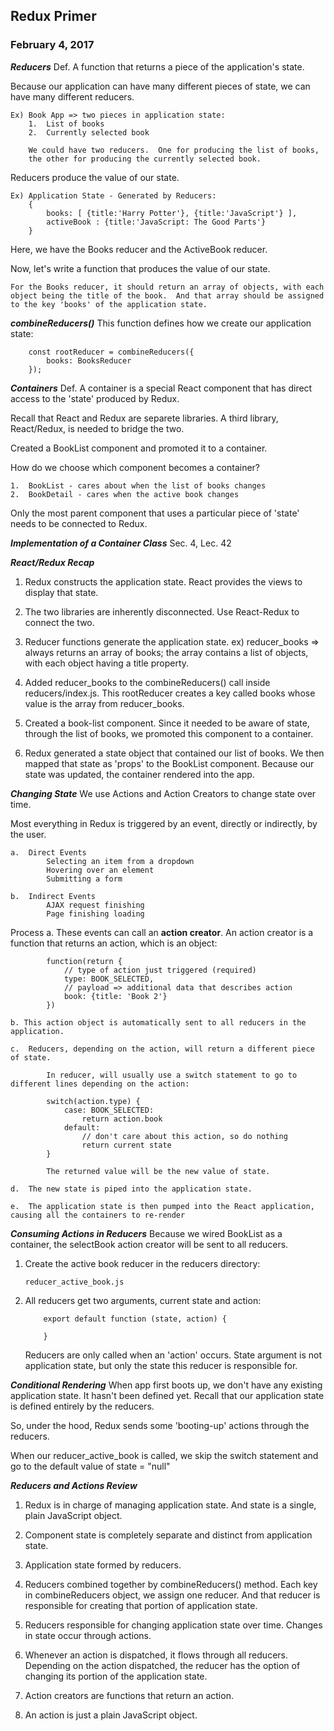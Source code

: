 ## Redux Primer

### February 4, 2017

***Reducers***
Def.  A function that returns a piece of the application's state.

Because our application can have many different pieces of state,
we can have many different reducers.

    Ex) Book App => two pieces in application state:
        1.  List of books
        2.  Currently selected book

        We could have two reducers.  One for producing the list of books,
        the other for producing the currently selected book.

Reducers produce the value of our state.
    
    Ex) Application State - Generated by Reducers:
        {
            books: [ {title:'Harry Potter'}, {title:'JavaScript'} ],
            activeBook : {title:'JavaScript: The Good Parts'}
        } 

Here, we have the Books reducer and the ActiveBook reducer.

Now, let's write a function that produces the value of our state.  

    For the Books reducer, it should return an array of objects, with each object being the title of the book.  And that array should be assigned to the key 'books' of the application state.

***combineReducers()***
This function defines how we create our application state:

        const rootReducer = combineReducers({
            books: BooksReducer
        });

***Containers***
Def.  A container is a special React component that has direct access to the 'state' produced by Redux.  

Recall that React and Redux are separete libraries.  A third library, React/Redux, is needed to bridge the two.

Created a BookList component and promoted it to a container.

How do we choose which component becomes a container?

    1.  BookList - cares about when the list of books changes
    2.  BookDetail - cares when the active book changes

Only the most parent component that uses a particular piece of 'state' needs  to be connected to Redux.

***Implementation of a Container Class***
Sec. 4, Lec. 42

***React/Redux Recap***

1.  Redux constructs the application state.  React provides the views to display that state.

2.  The two libraries are inherently disconnected.  Use React-Redux to connect the two.

3.  Reducer functions generate the application state.
        ex) reducer_books => always returns an array of books; the array contains a list of objects, with each object having a title property.

4.  Added reducer_books to the combineReducers() call inside reducers/index.js.
This rootReducer creates a key called books whose value is the array from reducer_books.

5.  Created a book-list component.  Since it needed to be aware of state, through the list of books, we promoted this component to a container.

6.  Redux generated a state object that contained our list of books.  We then mapped that state as 'props' to the BookList component.  Because our state was updated, the container rendered into the app.

***Changing State***
We use Actions and Action Creators to change state over time.

Most everything in Redux is triggered by an event, directly or indirectly, by the user.

    a.  Direct Events
            Selecting an item from a dropdown
            Hovering over an element
            Submitting a form

    b.  Indirect Events
            AJAX request finishing
            Page finishing loading

Process
    a.  These events can call an **action creator**.  An action creator is a function that returns an action, which is an object:

            function(return {
                // type of action just triggered (required)
                type: BOOK_SELECTED,
                // payload => additional data that describes action
                book: {title: 'Book 2'}
            })

    b. This action object is automatically sent to all reducers in the application.

    c.  Reducers, depending on the action, will return a different piece of state.

            In reducer, will usually use a switch statement to go to different lines depending on the action:

            switch(action.type) {
                case: BOOK_SELECTED:
                    return action.book
                default:
                    // don't care about this action, so do nothing
                    return current state    
            }

            The returned value will be the new value of state.

    d.  The new state is piped into the application state.

    e.  The application state is then pumped into the React application, causing all the containers to re-render


***Consuming Actions in Reducers***
Because we wired BookList as a container, the selectBook action creator will be sent to all reducers.

1.  Create the active book reducer in the reducers directory:

        reducer_active_book.js

2.  All reducers get two arguments, current state and action:

            export default function (state, action) {

            }

    Reducers are only called when an 'action' occurs.
    State argument is not application state, but only the state this reducer is responsible for.


***Conditional Rendering***
When app first boots up, we don't have any existing application state.  It hasn't been defined yet.  Recall that our application state is defined entirely by the reducers.

So, under the hood, Redux sends some 'booting-up' actions through the reducers.

When our reducer_active_book is called, we skip the switch statement and go to the default value of state = "null"

***Reducers and Actions Review***

1.  Redux is in charge of managing application state.  And state is a single, plain JavaScript object.

2.  Component state is completely separate and distinct from application state.

3.  Application state formed by reducers.

4.  Reducers combined together by combineReducers() method.  Each key in combineReducers object, we assign one reducer.  And that reducer is responsible for creating that portion of application state.

5.  Reducers responsible for changing application state over time.  Changes in state occur through actions.

6.  Whenever an action is dispatched, it flows through all reducers.  Depending on the action dispatched, the reducer has the option of changing its portion of the application state.

7.  Action creators are functions that return an action.

8.  An action is just a plain JavaScript object.
















